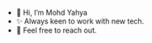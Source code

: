 - 👋 Hi, I’m Mohd Yahya
- ✨ Always keen to work with new tech.
- 🔗 Feel free to reach out.

<!---
YTW7/YTW7 is a ✨ special ✨ repository because its `README.md` (this file) appears on your GitHub profile.
You can click the Preview link to take a look at your changes.
--->
